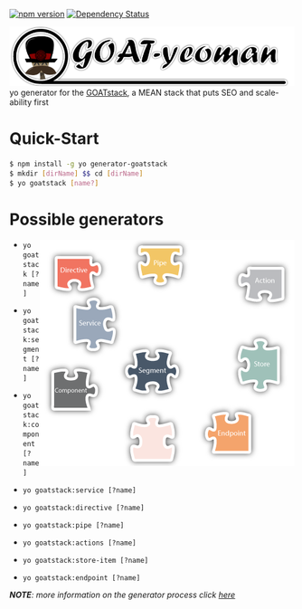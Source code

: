 
[![npm version](https://img.shields.io/npm/v/generator-goatstack.svg)](https://www.npmjs.com/package/generator-goatstack)
[![Dependency Status](https://img.shields.io/david/projectSHAI/GOATstack.svg)](https://david-dm.org/JCThomas4214/GOAT-yeoman.svg)

![GOAT-yeoman](https://github.com/JCThomas4214/Documentation/blob/master/GOAT-yeoman/goat-yeoman-banner.png)
yo generator for the [GOATstack](https://github.com/projectSHAI/GOATstack), a MEAN stack that puts SEO and scale-ability first

# Quick-Start

```sh
$ npm install -g yo generator-goatstack
$ mkdir [dirName] $$ cd [dirName]
$ yo goatstack [name?]
```

# Possible generators
  <img align="right" src="https://github.com/JCThomas4214/Documentation/blob/master/GOAT-yeoman/puzzle-pieces.png"/>
  
  + `yo goatstack [?name]`  
  
  + `yo goatstack:segment [?name]`
  
  + `yo goatstack:component [?name]`
  
  + `yo goatstack:service [?name]`
  
  + `yo goatstack:directive [?name]`
  
  + `yo goatstack:pipe [?name]`
  
  + `yo goatstack:actions [?name]`
  
  + `yo goatstack:store-item [?name]`
  
  + `yo goatstack:endpoint [?name]`  
  
  
_**NOTE**: more information on the generator process click [here](https://github.com/projectSHAI/GOATstack/wiki/Yeoman-Generator-usage)_
